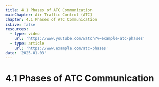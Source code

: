 ```yaml
---
title: 4.1 Phases of ATC Communication
mainChapter: Air Traffic Control (ATC)
chapter: 4.1 Phases of ATC Communication
isLive: false
resources:
  - type: video
    url: 'https://www.youtube.com/watch?v=example-atc-phases'
  - type: article
    url: 'https://www.example.com/atc-phases'
date: '2025-01-03'
---
```


# 4.1 Phases of ATC Communication
